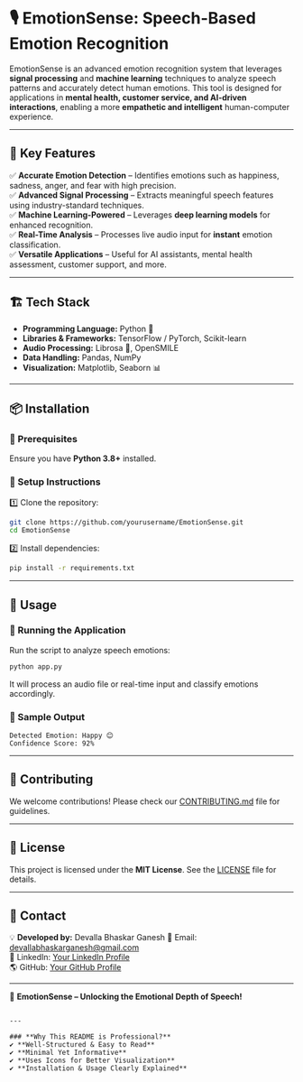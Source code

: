 
# 🎙️ EmotionSense: Speech-Based Emotion Recognition


EmotionSense is an advanced emotion recognition system that leverages **signal processing** and **machine learning** techniques to analyze speech patterns and accurately detect human emotions. This tool is designed for applications in **mental health, customer service, and AI-driven interactions**, enabling a more **empathetic and intelligent** human-computer experience.

---

## 🚀 Key Features  

✅ **Accurate Emotion Detection** – Identifies emotions such as happiness, sadness, anger, and fear with high precision.  
✅ **Advanced Signal Processing** – Extracts meaningful speech features using industry-standard techniques.  
✅ **Machine Learning-Powered** – Leverages **deep learning models** for enhanced recognition.  
✅ **Real-Time Analysis** – Processes live audio input for **instant** emotion classification.  
✅ **Versatile Applications** – Useful for AI assistants, mental health assessment, customer support, and more.

---

## 🏗️ Tech Stack  

- **Programming Language:** Python 🐍  
- **Libraries & Frameworks:** TensorFlow / PyTorch, Scikit-learn  
- **Audio Processing:** Librosa 🎵, OpenSMILE  
- **Data Handling:** Pandas, NumPy  
- **Visualization:** Matplotlib, Seaborn 📊  

---

## 📦 Installation  

### 🔹 Prerequisites  
Ensure you have **Python 3.8+** installed.  

### 🔹 Setup Instructions  

1️⃣ Clone the repository:  
```bash
git clone https://github.com/yourusername/EmotionSense.git
cd EmotionSense
```

2️⃣ Install dependencies:  
```bash
pip install -r requirements.txt
```

---

## 🚀 Usage  

### 🔹 Running the Application  

Run the script to analyze speech emotions:  
```bash
python app.py
```
It will process an audio file or real-time input and classify emotions accordingly.

### 🔹 Sample Output  
```
Detected Emotion: Happy 😊  
Confidence Score: 92%  
```

---

## 🤝 Contributing  

We welcome contributions! Please check our [CONTRIBUTING.md](CONTRIBUTING.md) file for guidelines.

---

## 📄 License  

This project is licensed under the **MIT License**. See the [LICENSE](LICENSE) file for details.

---

## 📧 Contact  

💡 **Developed by:** Devalla Bhaskar Ganesh 
📩 Email: devallabhaskarganesh@gmail.com  
🔗 LinkedIn: [Your LinkedIn Profile](https://www.linkedin.com/in/devallabhaskarganesh/)  
🌎 GitHub: [Your GitHub Profile](https://github.com/dbhaskarganes)  

---

🚀 **EmotionSense – Unlocking the Emotional Depth of Speech!**  
```

---

### **Why This README is Professional?**
✔ **Well-Structured & Easy to Read**  
✔ **Minimal Yet Informative**  
✔ **Uses Icons for Better Visualization**  
✔ **Installation & Usage Clearly Explained**  
